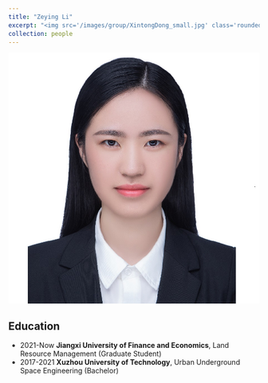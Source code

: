 ```yaml
---
title: "Zeying Li"
excerpt: "<img src='/images/group/XintongDong_small.jpg' class='rounded-corners'><br/>Graduate Student (2021)"
collection: people
---
```

<img src='/images/group/XintongDong_small.jpg' class='rounded-corners'>

## Education
* 2021-Now **Jiangxi University of Finance and Economics**, Land Resource Management (Graduate Student)
* 2017-2021 **Xuzhou University of Technology**, Urban Underground Space Engineering (Bachelor)
